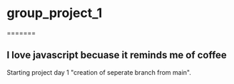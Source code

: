# group_project_1

=======
## I love javascript becuase it reminds me of coffee

Starting project day 1 "creation of seperate branch from main".
